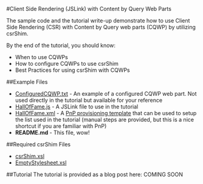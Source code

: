 #Client Side Rendering (JSLink) with Content by Query Web Parts

The sample code and the tutorial write-up demonstrate how to use Client Side Rendering (CSR) with Content by Query web parts (CQWP) by utilizing csrShim.

By the end of the tutorial, you should know:
- When to use CQWPs
- How to configure CQWPs to use csrShim
- Best Practices for using csrShim with CQWPs

##Example Files
- [ConfiguredCQWP.txt](ConfiguredCQWP.txt) - An example of a configured CQWP web part. Not used directly in the tutorial but available for your reference
- [HallOfFame.js](HallOfFame.js) - A JSLink file to use in the tutorial
- [HallOfFame.xml](HallOfFame.xml) - A [PnP provisioning template](https://github.com/SharePoint/PnP-Guidance/blob/master/articles/Introducing-the-PnP-Provisioning-Engine.md) that can be used to setup the list used in the tutorial (manual steps are provided, but this is a nice shortcut if you are familiar with PnP)
- **README.md** - This file, wow!

##Required csrShim Files
- [csrShim.xsl](../../csrShim/csrShim.xsl)
- [EmptyStylesheet.xsl](../../csrShim/EmptyStyleSheet.xsl)

##Tutorial
The tutorial is provided as a blog post here: COMING SOON
